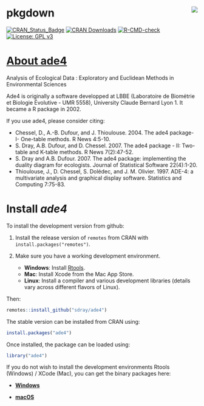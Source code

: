 # pkgdown <img src="man/figures/logo.png" align="right" />
[![CRAN_Status_Badge](http://www.r-pkg.org/badges/version/ade4)](http://cran.r-project.org/package=ade4)
[![CRAN Downloads](https://cranlogs.r-pkg.org/badges/ade4)](https://cran.r-project.org/package=ade4)
[![R-CMD-check](https://github.com/sdray/ade4/workflows/R-CMD-check/badge.svg)](https://github.com/sdray/ade4/actions)
[![License: GPL v3](https://img.shields.io/badge/License-GPLv3-blue.svg)](https://www.gnu.org/licenses/gpl-3.0)

# [About ade4](http://pbil.univ-lyon1.fr/ADE-4/)

Analysis of Ecological Data : Exploratory and Euclidean Methods in Environmental Sciences

Ade4 is originally a software developped at LBBE (Laboratoire de Biométrie et Biologie Évolutive - UMR 5558), University Claude Bernard Lyon 1. It became a R package in 2002.

If you use ade4, please consider citing:

- Chessel, D., A.-B. Dufour, and J. Thioulouse. 2004. The ade4 package-I- One-table methods. R News 4:5-10.
- S. Dray, A.B. Dufour, and D. Chessel. 2007. The ade4 package - II: Two-table and K-table methods. R News 7(2):47-52.
- S. Dray and A.B. Dufour. 2007. The ade4 package: implementing the duality diagram for ecologists. Journal of Statistical Software 22(4):1-20.
- Thioulouse, J., D. Chessel, S. Dolédec, and J. M. Olivier. 1997. ADE-4: a multivariate analysis and graphical display software. Statistics and Computing 7:75-83.

# Install *ade4*

To install the development version from github:

1. Install the release version of `remotes` from CRAN with `install.packages("remotes")`.

2. Make sure you have a working development environment.
    - **Windows**: Install [Rtools](http://cran.r-project.org/bin/windows/Rtools/).
    - **Mac**: Install Xcode from the Mac App Store.
    - **Linux**: Install a compiler and various development libraries (details vary across different flavors of Linux).

Then:

```r
remotes::install_github("sdray/ade4")
```

The stable version can be installed from CRAN using:

```r
install.packages("ade4")
```

Once installed, the package can be loaded using:

```r
library("ade4")
```

If you do not wish to install the development environments Rtools (Windows) / XCode (Mac), you can get the binary packages here:

- [**Windows**](http://pbil.univ-lyon1.fr/members/thioulouse/bin/windows/)

- [**macOS**](http://pbil.univ-lyon1.fr/members/thioulouse/bin/macosx/)

